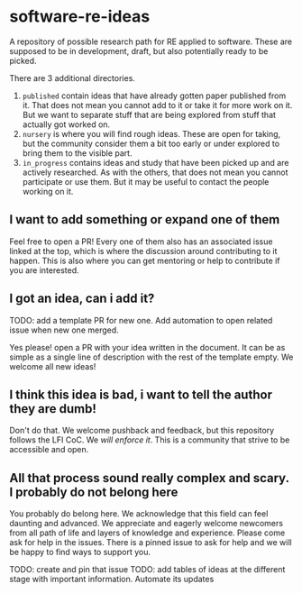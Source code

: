 # software-re-ideas
A repository of possible research path for RE applied to software. These are supposed to be in development, draft, but also potentially ready to be picked.

There are 3 additional directories. 
1. `published` contain ideas that have already gotten paper published from it. That does not mean you cannot add to it or take it for more work on it. But we want to separate stuff that are being explored from stuff that actually got worked on.
2. `nursery` is where you will find rough ideas. These are open for taking, but the community consider them a bit too early or under explored to bring them to the visible part.
3. `in_progress` contains ideas and study that have been picked up and are actively researched. As with the others, that does not mean you cannot participate or use them. But it may be useful to contact the people working on it.

## I want to add something or expand one of them

Feel free to open a PR! Every one of them also has an associated issue linked at the top, which is where the discussion around contributing to it happen. This is also where you can get mentoring or help to contribute if you are interested.

## I got an idea, can i add it?

TODO: add a template PR for new one. Add automation to open related issue when new one merged.

Yes please! open a PR with your idea written in the document. It can be as simple as a single line of description with the rest of the template empty. We welcome all new ideas!

## I think this idea is bad, i want to tell the author they are dumb!

Don't do that. We welcome pushback and feedback, but this repository follows the LFI CoC. We _will enforce it_. This is a community that strive to be accessible and open.

## All that process sound really complex and scary. I probably do not belong here

You probably do belong here. We acknowledge that this field can feel daunting and advanced. We appreciate and eagerly welcome newcomers from all path of life and layers of knowledge and experience. Please come ask for help in the issues. There is a pinned issue to ask for help and we will be happy to find ways to support you.

TODO: create and pin that issue
TODO: add tables of ideas at the different stage with important information. Automate its updates
